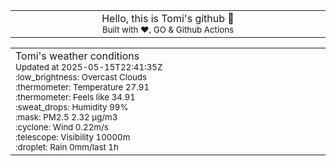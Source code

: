 
<div align="center">
<table>
<tbody>
<td align="center">
<img width="2000" height="0"><br>
Hello, this is Tomi's github 👋<br>
<sup>Built with ❤️, GO & Github Actions</sup><br>
<img width="2000" height="0">
</td>
</tbody>
</table>
</div>
<table>
<tbody>
<td align="left">
<img width="2000" height="0"><br>
Tomi's weather conditions<br>
<sup>Updated at 2025-05-15T22:41:35Z</sup><br>
<sup>:low_brightness: Overcast Clouds</sup><br>
<sup>:thermometer: Temperature 27.91 </sup><br>
<sup>:thermometer: Feels like 34.91</sup><br>
<sup>:sweat_drops: Humidity 99%</sup><br>
<sup>:mask: PM2.5 2.32 μg/m3</sup><br>
<sup>:cyclone: Wind 0.22m/s </sup><br>
<sup>:telescope: Visibility 10000m </sup><br>
<sup>:droplet: Rain 0mm/last 1h </sup><br>
<img width="2000" height="0">
</td>
<td align="left">
<img width="2000" height="0"><br>
<br>
<img width="2000" height="0">
</td>
</tbody>
</table>
</div>
    